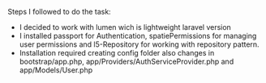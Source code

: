 Steps I followed to do the task:
- I decided to work with lumen wich is lightweight laravel version
- I installed passport for Authentication, spatiePermissions for managing user permissions
and l5-Repository for working with repository pattern.
- Installation required creating config folder also changes in bootstrap/app.php, 
app/Providers/AuthServiceProvider.php and app/Models/User.php

